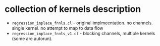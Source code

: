 # collection of kernels description

- `regression_inplace_fnnls.cl` - original implmeentation. no channels. single kernel. no attempt to map to data flow
- `regression_inplace_fnnls_v1.cl` - blocking channels, multiple kernels (some are autorun). 
